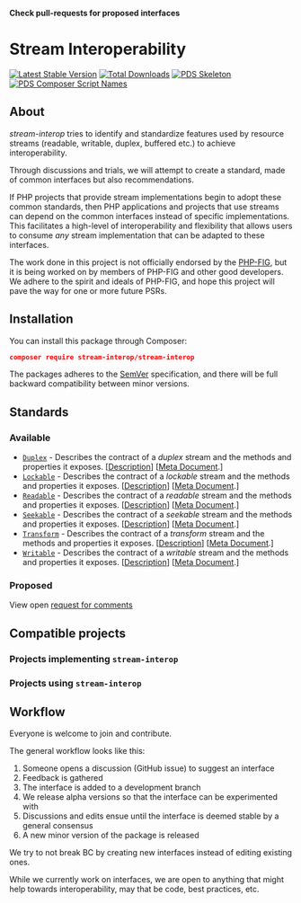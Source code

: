**Check pull-requests for proposed interfaces**

# Stream Interoperability

[![Latest Stable Version](https://poser.pugx.org/stream-interop/stream-interop/v/stable.png)](https://packagist.org/packages/stream-interop/stream-interop)
[![Total Downloads](https://poser.pugx.org/stream-interop/stream-interop/downloads.svg)](https://packagist.org/packages/stream-interop/stream-interop)
[![PDS Skeleton](https://img.shields.io/badge/pds-skeleton-blue.svg?style=flat-square)](https://github.com/php-pds/skeleton)
[![PDS Composer Script Names](https://img.shields.io/badge/pds-composer--script--names-blue?style=flat-square)](https://github.com/php-pds/composer-script-names)

## About

*stream-interop* tries to identify and standardize features used by resource streams (readable,
writable, duplex, buffered etc.) to achieve interoperability.

Through discussions and trials, we will attempt to create a standard, made of common interfaces but also recommendations.

If PHP projects that provide stream implementations begin to adopt these common standards, then PHP
applications and projects that use streams can depend on the common interfaces instead of specific
implementations. This facilitates a high-level of interoperability and flexibility that allows users to consume
*any* stream implementation that can be adapted to these interfaces.

The work done in this project is not officially endorsed by the [PHP-FIG](http://www.php-fig.org/), but it is being
worked on by members of PHP-FIG and other good developers. We adhere to the spirit and ideals of PHP-FIG, and hope
this project will pave the way for one or more future PSRs.


## Installation

You can install this package through Composer:

```json
composer require stream-interop/stream-interop
```

The packages adheres to the [SemVer](http://semver.org/) specification, and there will be full backward compatibility
between minor versions.

## Standards

### Available

- [`Duplex`](src/Duplex.php) - Describes the contract of a *duplex* stream and the methods and properties it exposes.
[[Description](docs/Duplex.md)] [[Meta Document](docs/Duplex-meta.md).]
- [`Lockable`](src/Duplex.php) - Describes the contract of a *lockable* stream and the methods and properties it exposes.
[[Description](docs/Duplex.md)] [[Meta Document](docs/Duplex-meta.md).]
- [`Readable`](src/Readable.php) - Describes the contract of a *readable* stream and the methods and properties it exposes.
[[Description](docs/Readable.md)] [[Meta Document](docs/Readable-meta.md).]
- [`Seekable`](src/Seekable.php) - Describes the contract of a *seekable* stream and the methods and properties it exposes.
[[Description](docs/Seekable.md)] [[Meta Document](docs/Seekable-meta.md).]
- [`Transform`](src/Transform.php) - Describes the contract of a *transform* stream and the methods and properties it exposes.
[[Description](docs/Transform.md)] [[Meta Document](docs/Transform-meta.md).]
- [`Writable`](src/Writable.php) - Describes the contract of a *writable* stream and the methods and properties it exposes.
[[Description](docs/Writable.md)] [[Meta Document](docs/Writable-meta.md).]

### Proposed

View open [request for comments](https://github.com/stream-interop/stream-interop/labels/RFC)

## Compatible projects

### Projects implementing `stream-interop`

### Projects using `stream-interop`

## Workflow

Everyone is welcome to join and contribute.

The general workflow looks like this:

1. Someone opens a discussion (GitHub issue) to suggest an interface
1. Feedback is gathered
1. The interface is added to a development branch
1. We release alpha versions so that the interface can be experimented with
1. Discussions and edits ensue until the interface is deemed stable by a general consensus
1. A new minor version of the package is released

We try to not break BC by creating new interfaces instead of editing existing ones.

While we currently work on interfaces, we are open to anything that might help towards interoperability, may that
be code, best practices, etc.
